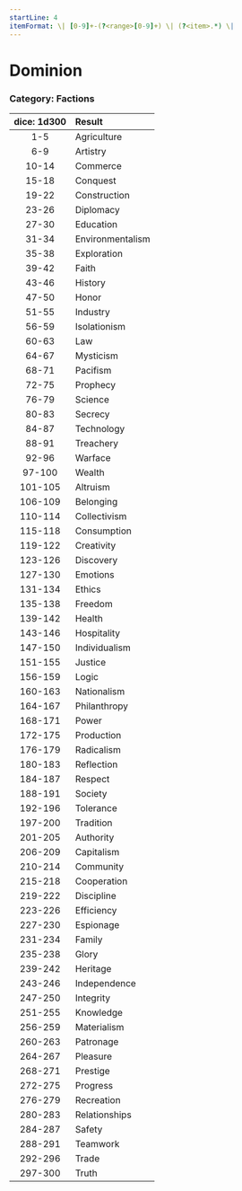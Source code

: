 ```yaml
---
startLine: 4
itemFormat: \| [0-9]+-(?<range>[0-9]+) \| (?<item>.*) \|
---
```

# Dominion
### Category: Factions

| dice: 1d300 | Result |
|:----:|:-------|
| 1-5 | Agriculture |
| 6-9 | Artistry |
| 10-14 | Commerce |
| 15-18 | Conquest |
| 19-22 | Construction |
| 23-26 | Diplomacy |
| 27-30 | Education |
| 31-34 | Environmentalism |
| 35-38 | Exploration |
| 39-42 | Faith |
| 43-46 | History |
| 47-50 | Honor |
| 51-55 | Industry |
| 56-59 | Isolationism |
| 60-63 | Law |
| 64-67 | Mysticism |
| 68-71 | Pacifism |
| 72-75 | Prophecy |
| 76-79 | Science |
| 80-83 | Secrecy |
| 84-87 | Technology |
| 88-91 | Treachery |
| 92-96 | Warface |
| 97-100 | Wealth |
| 101-105 | Altruism |
| 106-109 | Belonging |
| 110-114 | Collectivism |
| 115-118 | Consumption |
| 119-122 | Creativity |
| 123-126 | Discovery |
| 127-130 | Emotions |
| 131-134 | Ethics |
| 135-138 | Freedom |
| 139-142 | Health |
| 143-146 | Hospitality |
| 147-150 | Individualism |
| 151-155 | Justice |
| 156-159 | Logic |
| 160-163 | Nationalism |
| 164-167 | Philanthropy |
| 168-171 | Power |
| 172-175 | Production |
| 176-179 | Radicalism |
| 180-183 | Reflection |
| 184-187 | Respect |
| 188-191 | Society |
| 192-196 | Tolerance |
| 197-200 | Tradition |
| 201-205 | Authority |
| 206-209 | Capitalism |
| 210-214 | Community |
| 215-218 | Cooperation |
| 219-222 | Discipline |
| 223-226 | Efficiency |
| 227-230 | Espionage |
| 231-234 | Family |
| 235-238 | Glory |
| 239-242 | Heritage |
| 243-246 | Independence |
| 247-250 | Integrity |
| 251-255 | Knowledge |
| 256-259 | Materialism |
| 260-263 | Patronage |
| 264-267 | Pleasure |
| 268-271 | Prestige |
| 272-275 | Progress |
| 276-279 | Recreation |
| 280-283 | Relationships |
| 284-287 | Safety |
| 288-291 | Teamwork |
| 292-296 | Trade |
| 297-300 | Truth |